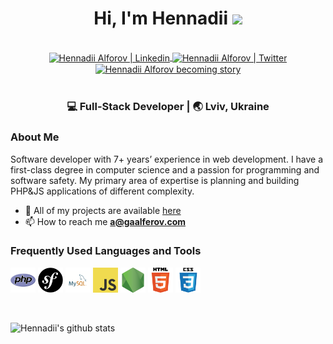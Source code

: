 <div align="center">
 <h1> Hi, I'm Hennadii <img src="https://media.giphy.com/media/hvRJCLFzcasrR4ia7z/giphy.gif" width="35px"></h1>
</div>

<br>

<div align="center">
 <a href="https://linkedin.com/in/gaalferov" target="_blank">
   <img align="center" alt="Hennadii Alforov | Linkedin " width="40px" src="http://www.prepare1.com/wp-content/uploads/2014/04/linkedin-logo-high-res-1254-1024x1024.jpg"</a>
  
  <a href="https://twitter.com/gaalferov" target="_blank">
    <img align="center" alt="Hennadii Alforov | Twitter" width="41px" src="https://raw.githubusercontent.com/anuraghazra/anuraghazra/master/assets/twitter.svg" />
  </a>

  <a href="https://gaalferov.com" target="_blank">
    <img align="center" alt="Hennadii Alforov becoming story" width="41px" src="https://cdn2.iconfinder.com/data/icons/programming-50/64/206_programming-programmer-coder-developer-512.png" />
  </a>
 </div>

<br>

<div align="center">
<h3>💻 Full-Stack Developer | 🌏 Lviv, Ukraine </h3>
</div>

### About Me

Software developer with 7+ years’ experience in web development.
I have a first-class degree in computer science and a passion for programming and software safety.
My primary area of expertise is planning and building PHP&JS applications of different complexity.

- 👨‍ All of my projects are available  [here](https://github.com/gaalferov?tab=repositories)
- 📫  How to reach me **a@gaalferov.com**

### Frequently Used Languages and Tools 

<code><img height="40" src="https://raw.githubusercontent.com/github/explore/80688e429a7d4ef2fca1e82350fe8e3517d3494d/topics/php/php.png"></code>
<code><img height="40" src="https://raw.githubusercontent.com/github/explore/80688e429a7d4ef2fca1e82350fe8e3517d3494d/topics/symfony/symfony.png"></code>
<code><img height="40" src="https://raw.githubusercontent.com/github/explore/80688e429a7d4ef2fca1e82350fe8e3517d3494d/topics/mysql/mysql.png"></code>
<code><img height="40" src="https://raw.githubusercontent.com/github/explore/80688e429a7d4ef2fca1e82350fe8e3517d3494d/topics/javascript/javascript.png"></code>
<code><img height="40" src="https://raw.githubusercontent.com/github/explore/80688e429a7d4ef2fca1e82350fe8e3517d3494d/topics/nodejs/nodejs.png"></code> 
<code><img height="40" src="https://raw.githubusercontent.com/github/explore/5c058a388828bb5fde0bcafd4bc867b5bb3f26f3/topics/html/html.png"></code>
<code><img height="40" src="https://raw.githubusercontent.com/github/explore/5c058a388828bb5fde0bcafd4bc867b5bb3f26f3/topics/css/css.png"></code>


<br>

![Hennadii's github stats](https://github-readme-stats.vercel.app/api?username=gaalferov&count_private=true&include_all_commits=true&show_icons=true&theme=default)


